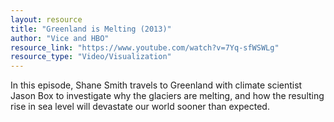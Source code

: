 ```yaml
---
layout: resource
title: "Greenland is Melting (2013)"
author: "Vice and HBO"
resource_link: "https://www.youtube.com/watch?v=7Yq-sfWSWLg"
resource_type: "Video/Visualization"
---
```


In this episode, Shane Smith travels to Greenland with climate scientist Jason Box to investigate why the glaciers are melting, and how the resulting rise in sea level will devastate our world sooner than expected. 